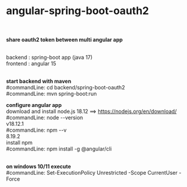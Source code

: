 # angular-spring-boot-oauth2<br /><br />

<b>share oauth2 token between multi angular app</b><br /><br />

backend : spring-boot app (java 17)<br />
frontend : angular 15<br /><br />

<b>start backend with maven</b><br />
#commandLine: cd backend/spring-boot-oauth2<br />
#commandLine: mvn spring-boot:run<br />

<b>configure angular app</b><br />
download and install node.js 18.12 ==> https://nodejs.org/en/download/<br />
#commandLine: node --version<br />
v18.12.1<br />
#commandLine: npm --v<br />
8.19.2<br />
install npm <br />
#commandLine: npm install -g @angular/cli<br /><br />

<b>on windows 10/11 execute</b><br />
#commandLine: Set-ExecutionPolicy Unrestricted -Scope CurrentUser -Force<br />


